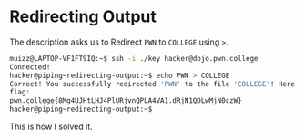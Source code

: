# Redirecting Output

The description asks us to Redirect `PWN` to `COLLEGE` using `>`.

```bash
muizz@LAPTOP-VF1FT9IQ:~$ ssh -i ./key hacker@dojo.pwn.college
Connected!
hacker@piping~redirecting-output:~$ echo PWN > COLLEGE
Correct! You successfully redirected 'PWN' to the file 'COLLEGE'! Here is your
flag:
pwn.college{8Mg4UJHtLHJ4PlURjvnQPLA4VA1.dRjN1QDLwMjN0czW}
hacker@piping~redirecting-output:~$
```

This is how I solved it.
